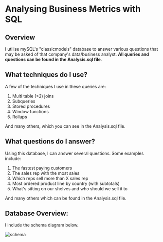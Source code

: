 # Analysing Business Metrics with SQL
## Overview
I utilise mySQL's "classicmodels" database to answer various questions that may be asked of that company's data/business analyst. **All queries and questions can be found in the Analysis.sql file**.

## What techniques do I use?
A few of the techniques I use in these queries are:
1. Multi table (>2) joins
2. Subqueries
3. Stored procedures
4. Window functions
5. Rollups

And many others, which you can see in the Analysis.sql file. 

## What questions do I answer?
Using this database, I can answer several questions. Some examples include: 
1. The fastest paying customers 
2. The sales rep with the most sales
3. Which reps sell more than X sales rep
4. Most ordered product line by country (with subtotals)
5. What's sitting on our shelves and who should we sell it to

And many others which can be found in the Analysis.sql file. 

## Database Overview:

I include the schema diagram below.

![schema](https://user-images.githubusercontent.com/52394699/183797476-0d0b4866-93c4-4e94-a36f-2ea16f1ba1ad.png)


